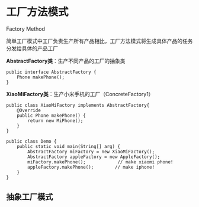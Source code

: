 # 工厂方法模式

Factory Method

简单工厂模式中工厂负责生产所有产品相比，工厂方法模式将生成具体产品的任务分发给具体的产品工厂

**AbstractFactory类**：生产不同产品的工厂的抽象类

```
public interface AbstractFactory {
    Phone makePhone();
}
```



**XiaoMiFactory类**：生产小米手机的工厂（ConcreteFactory1）

```
public class XiaoMiFactory implements AbstractFactory{
    @Override
    public Phone makePhone() {
        return new MiPhone();
    }
}
```





```
public class Demo {
    public static void main(String[] arg) {
        AbstractFactory miFactory = new XiaoMiFactory();
        AbstractFactory appleFactory = new AppleFactory();
        miFactory.makePhone();            // make xiaomi phone!
        appleFactory.makePhone();        // make iphone!
    }
}
```







## 抽象工厂模式

